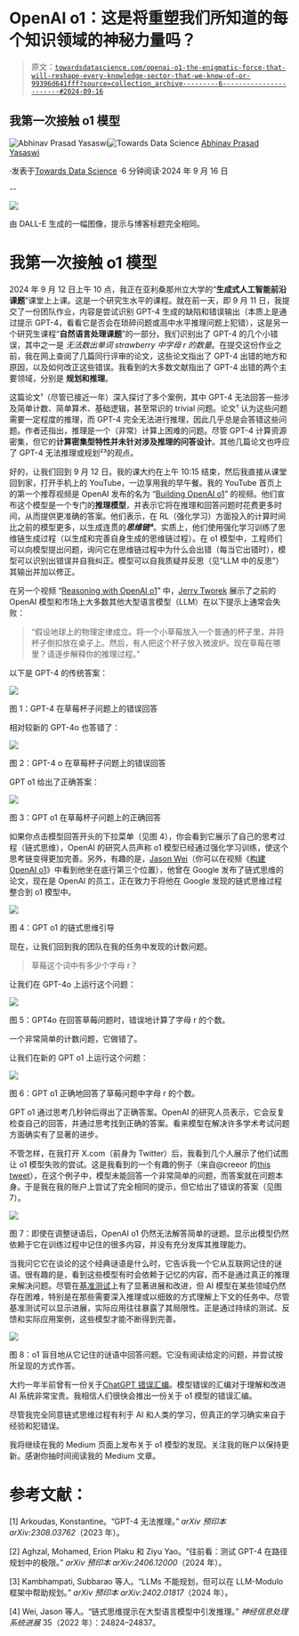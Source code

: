 # OpenAI o1：这是将重塑我们所知道的每个知识领域的神秘力量吗？

> 原文：[`towardsdatascience.com/openai-o1-the-enigmatic-force-that-will-reshape-every-knowledge-sector-that-we-know-of-or-99396d641fff?source=collection_archive---------6-----------------------#2024-09-16`](https://towardsdatascience.com/openai-o1-the-enigmatic-force-that-will-reshape-every-knowledge-sector-that-we-know-of-or-99396d641fff?source=collection_archive---------6-----------------------#2024-09-16)

## 我第一次接触 o1 模型

[](https://medium.com/@abhinavp_41237?source=post_page---byline--99396d641fff--------------------------------)![Abhinav Prasad Yasaswi](https://medium.com/@abhinavp_41237?source=post_page---byline--99396d641fff--------------------------------)[](https://towardsdatascience.com/?source=post_page---byline--99396d641fff--------------------------------)![Towards Data Science](https://towardsdatascience.com/?source=post_page---byline--99396d641fff--------------------------------) [Abhinav Prasad Yasaswi](https://medium.com/@abhinavp_41237?source=post_page---byline--99396d641fff--------------------------------)

·发表于[Towards Data Science](https://towardsdatascience.com/?source=post_page---byline--99396d641fff--------------------------------) ·6 分钟阅读·2024 年 9 月 16 日

--

![](img/d5942dac6b543e469c097f7a8e02b6d2.png)

由 DALL-E 生成的一幅图像，提示与博客标题完全相同。

# 我第一次接触 o1 模型

2024 年 9 月 12 日上午 10 点，我正在亚利桑那州立大学的“**生成式人工智能前沿课题**”课堂上上课。这是一个研究生水平的课程。就在前一天，即 9 月 11 日，我提交了一份团队作业，内容是尝试识别 GPT-4 生成的缺陷和错误输出（本质上是通过提示 GPT-4，看看它是否会在琐碎问题或高中水平推理问题上犯错），这是另一个研究生课程“**自然语言处理课题**”的一部分。我们识别出了 GPT-4 的几个小错误，其中之一是 *无法数出单词 strawberry 中字母 r 的数量*。在提交这份作业之前，我在网上查阅了几篇同行评审的论文，这些论文指出了 GPT-4 出错的地方和原因，以及如何改正这些错误。我看到的大多数文献指出了 GPT-4 出错的两个主要领域，分别是 **规划和推理**。

这篇论文¹（尽管已接近一年）深入探讨了多个案例，其中 GPT-4 无法回答一些涉及简单计数、简单算术、基础逻辑，甚至常识的 trivial 问题。论文¹ 认为这些问题需要一定程度的推理，而 GPT-4 完全无法进行推理，因此几乎总是会答错这些问题。作者还指出，推理是一个（非常）计算上困难的问题。尽管 GPT-4 计算资源密集，但它的**计算密集型特性并未针对涉及推理的问答设计**。其他几篇论文也呼应了 GPT-4 无法推理或规划²³的观点。

好的，让我们回到 9 月 12 日。我的课大约在上午 10:15 结束，然后我直接从课堂回到家，打开手机上的 YouTube，一边享用我的早午餐。我的 YouTube 首页上的第一个推荐视频是 OpenAI 发布的名为 “[Building OpenAI o1](https://youtu.be/3k89FMJhZ00?feature=shared)” 的视频。他们宣布这个模型是一个专门的**推理模型**，并表示它将在推理和回答问题时花费更多时间，从而提供更准确的答案。他们表示，在 RL（强化学习）方面投入的计算时间比之前的模型更多，以生成连贯的***思维链⁴***。实质上，他们使用强化学习训练了思维链生成过程（以生成和完善自身生成的思维链过程）。在 o1 模型中，工程师们可以向模型提出问题，询问它在思维链过程中为什么会出错（每当它出错时），模型可以识别出错误并自我纠正。模型可以自我质疑并反思（见“LLM 中的反思”）其输出并加以修正。

在另一个视频 “[Reasoning with OpenAI o1](https://youtu.be/3BkQI3nIiB8?feature=shared)” 中，[Jerry Tworek](https://www.linkedin.com/in/jerry-tworek-b5b9aa56/) 展示了之前的 OpenAI 模型和市场上大多数其他大型语言模型（LLM）在以下提示上通常会失败：

> “假设地球上的物理定律成立。将一个小草莓放入一个普通的杯子里，并将杯子倒扣放在桌子上。然后，有人把这个杯子放入微波炉。现在草莓在哪里？请逐步解释你的推理过程。”

以下是 GPT-4 的传统答案：

![](img/bb0dcbe3c0b129811486cf62d8eead58.png)

图 1：GPT-4 在草莓杯子问题上的错误回答

相对较新的 GPT-4o 也答错了：

![](img/bc13c3a9bd503719a5b4d33cbdff2240.png)

图 2：GPT-4 o 在草莓杯子问题上的错误回答

GPT o1 给出了正确答案：

![](img/e05827f6ff9242c81afa26fb4d112eae.png)

图 3：GPT o1 在草莓杯子问题上的正确回答

如果你点击模型回答开头的下拉菜单（见图 4），你会看到它展示了自己的思考过程（链式思维），OpenAI 的研究人员声称 o1 模型已经通过强化学习训练，使这个思考链变得更加完善。另外，有趣的是，[Jason Wei](https://www.linkedin.com/in/jason-wei-5a7323b0/)（你可以在视频《[构建 OpenAI o1](https://youtu.be/3k89FMJhZ00?feature=shared)》中看到他坐在底行第三个位置），他曾在 Google 发布了链式思维的论文，现在是 OpenAI 的员工，正在致力于将他在 Google 发现的链式思维过程整合到 o1 模型中。

![](img/782b733ada9d6169722aa4ce2703e984.png)

图 4：GPT o1 的链式思维引导

现在，让我们回到我的团队在我的任务中发现的计数问题。

> 草莓这个词中有多少个字母 r？

让我们在 GPT-4o 上运行这个问题：

![](img/a5804ab99e4ef3d95165148948f10df5.png)

图 5：GPT4o 在回答草莓问题时，错误地计算了字母 r 的个数。

一个非常简单的计数问题，它做错了。

让我们在新的 GPT o1 上运行这个问题：

![](img/bab8fe662094f3e72eb9d9a886e6daa7.png)

图 6：GPT o1 正确地回答了草莓问题中字母 r 的个数。

GPT o1 通过思考几秒钟后得出了正确答案。OpenAI 的研究人员表示，它会反复检查自己的回答，并通过思考找到正确的答案。看来模型在解决许多学术考试问题方面确实有了显著的进步。

不管怎样，在我打开 X.com（前身为 Twitter）后，我看到几个人展示了他们试图让 o1 模型失败的尝试。这是我看到的一个有趣的例子（来自@creeor 的[this tweet](https://x.com/creeoer/status/1834588136749388035)），在这个例子中，模型未能回答一个非常简单的问题，而答案就在问题本身。于是我在我的账户上尝试了完全相同的提示，但它给出了错误的答案（见图 7）。

![](img/a308a9ce3906f01eddd5001ca4a82df6.png)

图 7：即使在调整谜语后，OpenAI o1 仍然无法解答简单的谜题。显示出模型仍然依赖于它在训练过程中记住的很多内容，并没有充分发挥其推理能力。

当我问它它在谈论的这个经典谜语是什么时，它告诉我一个它从互联网记住的谜语。很有趣的是，看到这些模型有时会依赖于记忆的内容，而不是通过真正的推理来解决问题。尽管在[基准测试](https://cdn.openai.com/o1-system-card.pdf)上有了显著进展和改进，但 AI 模型在某些领域仍然存在困难，特别是在那些需要深入推理或以细致的方式理解上下文的任务中。尽管基准测试可以显示进展，实际应用往往暴露了其局限性。正是通过持续的测试、反馈和实际应用案例，这些模型才能不断得到完善。

![](img/9b25f1703d94524a7f99069f24231a57.png)

图 8：o1 盲目地从它记住的谜语中回答问题。它没有阅读给定的问题，并尝试按所呈现的方式作答。

大约一年半前曾有一份关于[ChatGPT 错误汇编](https://medium.com/@aliborji/a-categorical-archive-of-chatgpt-failures-2c888805d3c3)。模型错误的汇编对于理解和改进 AI 系统非常宝贵。我相信人们很快会推出一份关于 o1 模型的错误汇编。

尽管我完全同意链式思维过程有利于 AI 和人类的学习，但真正的学习确实来自于经验和犯错误。

我将继续在我的 Medium 页面上发布关于 o1 模型的发现。关注我的账户以保持更新。感谢你抽时间阅读我的 Medium 文章。

# 参考文献：

[1] Arkoudas, Konstantine。“GPT-4 无法推理。” *arXiv 预印本 arXiv:2308.03762*（2023 年）。

[2] Aghzal, Mohamed, Erion Plaku 和 Ziyu Yao。“往前看：测试 GPT-4 在路径规划中的极限。” *arXiv 预印本 arXiv:2406.12000*（2024 年）。

[3] Kambhampati, Subbarao 等人。“LLMs 不能规划，但可以在 LLM-Modulo 框架中帮助规划。” *arXiv 预印本 arXiv:2402.01817*（2024 年）。

[4] Wei, Jason 等人。“链式思维提示在大型语言模型中引发推理。” *神经信息处理系统进展* 35（2022 年）：24824–24837。
